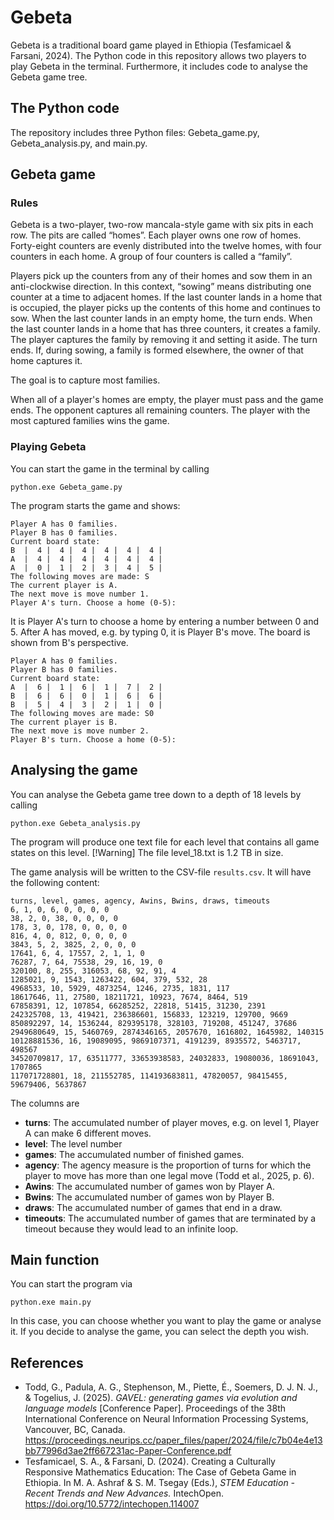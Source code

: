 # Gebeta
Gebeta is a traditional board game played in Ethiopia (Tesfamicael & Farsani, 2024). The Python code in this repository allows two players to play Gebeta in the terminal. Furthermore, it includes code to analyse the Gebeta game tree.

## The Python code
The repository includes three Python files: Gebeta_game.py, Gebeta_analysis.py, and main.py.

## Gebeta game
### Rules
Gebeta is a two-player, two-row mancala-style game with six pits in each row. The pits are called “homes”. Each player owns one row of homes. Forty-eight counters are evenly distributed into the twelve homes, with four counters in each home. A group of four counters is called a “family”.

Players pick up the counters from any of their homes and sow them in an anti-clockwise direction. In this context, “sowing” means distributing one counter at a time to adjacent homes. If the last counter lands in a home that is occupied, the player picks up the contents of this home and continues to sow. When the last counter lands in an empty home, the turn ends. When the last counter lands in a home that has three counters, it creates a family. The player captures the family by removing it and setting it aside. The turn ends. If, during sowing, a family is formed elsewhere, the owner of that home captures it.

The goal is to capture most families.

When all of a player's homes are empty, the player must pass and the game ends. The opponent captures all remaining counters. The player with the most captured families wins the game.

### Playing Gebeta
You can start the game in the terminal by calling
```
python.exe Gebeta_game.py
```
The program starts the game and shows:

    Player A has 0 families.  
    Player B has 0 families.  
    Current board state:  
    B  |  4 |  4 |  4 |  4 |  4 |  4 |  
    A  |  4 |  4 |  4 |  4 |  4 |  4 |  
    A  |  0 |  1 |  2 |  3 |  4 |  5 |  
    The following moves are made: S  
    The current player is A.  
    The next move is move number 1.  
    Player A's turn. Choose a home (0-5):  

It is Player A's turn to choose a home by entering a number between 0 and 5. After A has moved, e.g. by typing 0<ENTER>, it is Player B's move. The board is shown from B's perspective.

    Player A has 0 families.  
    Player B has 0 families.  
    Current board state:  
    A  |  6 |  1 |  6 |  1 |  7 |  2 |  
    B  |  6 |  6 |  0 |  1 |  6 |  6 |  
    B  |  5 |  4 |  3 |  2 |  1 |  0 |  
    The following moves are made: S0  
    The current player is B.  
    The next move is move number 2.  
    Player B's turn. Choose a home (0-5):  

## Analysing the game
You can analyse the Gebeta game tree down to a depth of 18 levels by calling
```
python.exe Gebeta_analysis.py
```
The program will produce one text file for each level that contains all game states on this level.
[!Warning]
The file level_18.txt is 1.2 TB in size.

The game analysis will be written to the CSV-file `results.csv`. It will have the following content:
```
turns, level, games, agency, Awins, Bwins, draws, timeouts
6, 1, 0, 6, 0, 0, 0, 0
38, 2, 0, 38, 0, 0, 0, 0
178, 3, 0, 178, 0, 0, 0, 0
816, 4, 0, 812, 0, 0, 0, 0
3843, 5, 2, 3825, 2, 0, 0, 0
17641, 6, 4, 17557, 2, 1, 1, 0
76287, 7, 64, 75538, 29, 16, 19, 0
320100, 8, 255, 316053, 68, 92, 91, 4
1285021, 9, 1543, 1263422, 604, 379, 532, 28
4968533, 10, 5929, 4873254, 1246, 2735, 1831, 117
18617646, 11, 27580, 18211721, 10923, 7674, 8464, 519
67858391, 12, 107854, 66285252, 22818, 51415, 31230, 2391
242325708, 13, 419421, 236386601, 156833, 123219, 129700, 9669
850892297, 14, 1536244, 829395178, 328103, 719208, 451247, 37686
2949680649, 15, 5460769, 2874346165, 2057670, 1616802, 1645982, 140315
10128881536, 16, 19089095, 9869107371, 4191239, 8935572, 5463717, 498567
34520709817, 17, 63511777, 33653938583, 24032833, 19080036, 18691043, 1707865
117071728801, 18, 211552785, 114193683811, 47820057, 98415455, 59679406, 5637867
```
The columns are
- **turns**: The accumulated number of player moves, e.g. on level 1, Player A can make 6 different moves.
- **level**: The level number
- **games**: The accumulated number of finished games.
- **agency**: The agency measure is the proportion of turns for which the player to move has more than one legal move (Todd et al., 2025, p. 6).
- **Awins**: The accumulated number of games won by Player A.
- **Bwins**: The accumulated number of games won by Player B.
- **draws**: The accumulated number of games that end in a draw.
- **timeouts**: The accumulated number of games that are terminated by a timeout because they would lead to an infinite loop.

## Main function
You can start the program via
```
python.exe main.py
```
In this case, you can choose whether you want to play the game or analyse it. If you decide to analyse the game, you can select the depth you wish.

## References
- Todd, G., Padula, A. G., Stephenson, M., Piette, É., Soemers, D. J. N. J., & Togelius, J. (2025). *GAVEL: generating games via evolution and language models* [Conference Paper]. Proceedings of the 38th International Conference on Neural Information Processing Systems, Vancouver, BC, Canada. https://proceedings.neurips.cc/paper_files/paper/2024/file/c7b04e4e13bb77996d3ae2ff667231ac-Paper-Conference.pdf
- Tesfamicael, S. A., & Farsani, D. (2024). Creating a Culturally Responsive Mathematics Education: The Case of Gebeta Game in Ethiopia. In M. A. Ashraf & S. M. Tsegay (Eds.), *STEM Education - Recent Trends and New Advances.* IntechOpen. https://doi.org/10.5772/intechopen.114007
